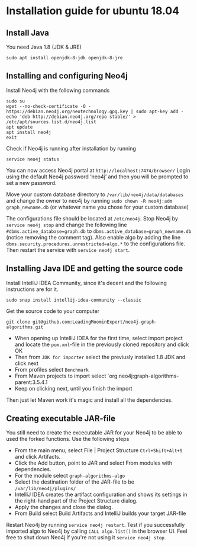 # Installation guide for ubuntu 18.04

## Install Java
You need Java 1.8 (JDK & JRE)

`sudo apt install openjdk-8-jdk openjdk-8-jre`

## Installing and configuring Neo4j

Install Neo4j with the following commands
```
sudo su
wget --no-check-certificate -O - https://debian.neo4j.org/neotechnology.gpg.key | sudo apt-key add -
echo 'deb http://debian.neo4j.org/repo stable/' > /etc/apt/sources.list.d/neo4j.list
apt update
apt install neo4j
exit
```

Check if Neo4j is running after installation by running

`service neo4j status`

You can now access Neo4j portal at `http://localhost:7474/browser/`
Login using the default Neo4j password ‘neo4j’ and then you will be prompted to set a new password.

Move your custom database directory to `/var/lib/neo4j/data/databases` and change the owner to neo4j by running `sudo chown -R neo4j:adm graph_newname.db` (or whatever name you chose for your custom database)

The configurations file should be located at `/etc/neo4j`. Stop Neo4j by `service neo4j stop` and change the following line
`#dbms.active_database=graph.db` to `dbms.active_database=graph_newname.db` (notice removing the comment tag). Also enable algo by adding the line `dbms.security.procedures.unrestricted=algo.*` to the configurations file. Then restart the service with `service neo4j start`.

## Installing Java IDE and getting the source code

Install IntelliJ IDEA Community, since it's decent and the following instructions are for it.

`sudo snap install intellij-idea-community --classic`

Get the source code to your computer

`git clone git@github.com:LeadingMoominExpert/neo4j-graph-algorithms.git`

- When opening up IntelliJ IDEA for the first time, select import project and locate the `pom.xml`-file in the previously cloned repository and click OK
- Then from `JDK for importer` select the previusly installed 1.8 JDK and click next
- From profiles select `Benchmark`
- From Maven projects to import select `org.neo4j:graph-algorithms-parent:3.5.4.1
- Keep on clicking next, until you finish the import

Then just let Maven work it's magic and install all the dependencies.

## Creating executable JAR-file
You still need to create the excecutable JAR for your Neo4j to be able to used the forked functions. Use the following steps

- From the main menu, select File | Project Structure `Ctrl+Shift+Alt+S` and click Artifacts.
- Click the Add button, point to JAR and select From modules with dependencies.
- For the module select `graph-algorithms-algo`
- Select the destination folder of the JAR-file to be `/var/lib/neo4j/plugins/`
- IntelliJ IDEA creates the artifact configuration and shows its settings in the right-hand part of the Project Structure dialog.
- Apply the changes and close the dialog.
- From Build select Build Artifacts and IntelliJ builds your target JAR-file

Restart Neo4j by running `service neo4j restart`. Test if you successfully imported algo to Neo4j by calling `CALL algo.list()` in the browser UI. Feel free to shut down Neo4j if you're not using it `service neo4j stop`.
